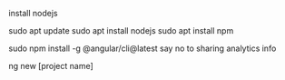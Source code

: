 install nodejs

sudo apt update
sudo apt install nodejs
sudo apt install npm

sudo npm install -g @angular/cli@latest
say no to sharing analytics info

ng new [project name]